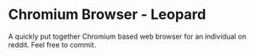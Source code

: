 # Chromium Browser - Leopard
A quickly put together Chromium based web browser for an individual on reddit. Feel free to commit.

